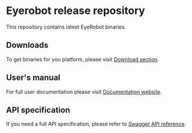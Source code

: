 # Eyerobot release repository

This repository contains latest EyeRobot binaries.

## Downloads

To get binaries for you platform, please visit [Download section](https://www.eyerobot.io/#download).

## User's manual

For full user documentation please visit [Documentation website](https://docs.eyerobot.io).

## API specification

If you need a full API specification, please refer to [Swagger API reference](https://api.eyerobot.io/doc).
